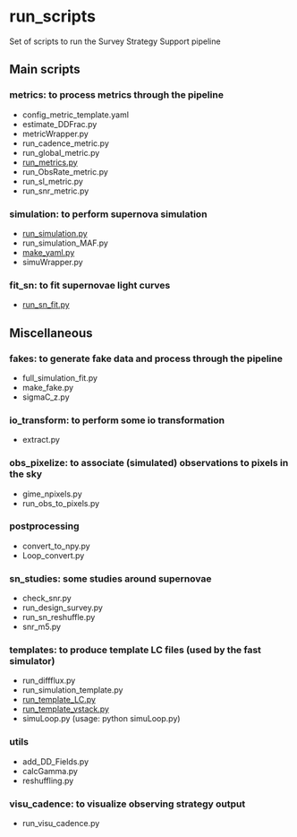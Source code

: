 # run_scripts #

Set of scripts to run the Survey Strategy Support pipeline

## Main scripts

### metrics: to process metrics through the pipeline
   * config_metric_template.yaml
   * estimate_DDFrac.py
   * metricWrapper.py
   * run_cadence_metric.py
   * run_global_metric.py
   * [run_metrics.py](../Metrics/usage_run_metrics.md)
   * run_ObsRate_metric.py
   * run_sl_metric.py
   * run_snr_metric.py
### simulation: to perform supernova simulation
   * [run_simulation.py](../Simulation/usage_run_simulation.md)
   * run_simulation_MAF.py
   * [make_yaml.py](../Simulation/make_yaml.md)
   * simuWrapper.py
### fit_sn: to fit supernovae light curves
   * [run_sn_fit.py](../Fit/usage_run_sn_fit.md)

## Miscellaneous

 ### fakes: to generate fake data and process through the pipeline
   * full_simulation_fit.py
   * make_fake.py
   * sigmaC_z.py
 
 ### io_transform: to perform some io transformation 
   * extract.py
 ### obs_pixelize: to associate (simulated) observations to pixels in the sky
   * gime_npixels.py
   * run_obs_to_pixels.py
 ### postprocessing
   * convert_to_npy.py
   * Loop_convert.py

 ### sn_studies: some studies around supernovae
   * check_snr.py
   * run_design_survey.py
   * run_sn_reshuffle.py
   * snr_m5.py
 ### templates: to produce template LC files (used by the fast simulator)
   * run_diffflux.py
   * run_simulation_template.py
   * [run_template_LC.py](../Templates/usage_run_template_LC.md)
   * [run_template_vstack.py](../Templates/usage_run_template_vstack.md)
   * simuLoop.py (usage: python simuLoop.py)
 ### utils
   * add_DD_Fields.py
   * calcGamma.py
   * reshuffling.py
 ### visu_cadence: to visualize observing strategy output
   * run_visu_cadence.py
